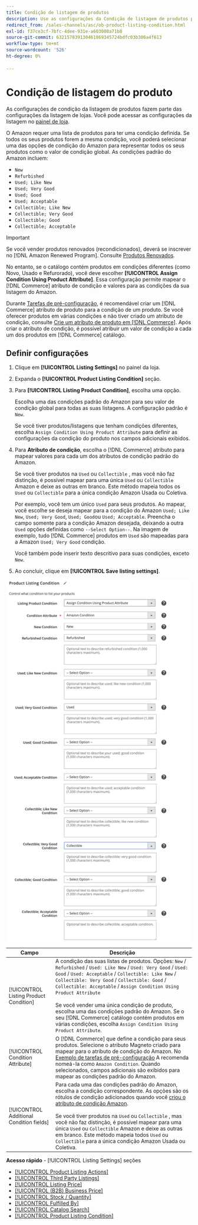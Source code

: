 ```yaml
---
title: Condição de listagem de produtos
description: Use as configurações da Condição de listagem de produtos para mapear seus produtos do Commerce a uma condição de produto Amazon, como "Novo" ou "Refurbado".
redirect_from: /sales-channels/asc/ob-product-listing-condition.html
exl-id: f37ce3cf-7bfc-4dee-931e-a603008a71b8
source-git-commit: 632157839130461869345724bdfc03b306a4f613
workflow-type: tm+mt
source-wordcount: '526'
ht-degree: 0%

---
```


# Condição de listagem do produto

As configurações de condição da listagem de produtos fazem parte das configurações da listagem de lojas. Você pode acessar as configurações da listagem no [painel de loja](./amazon-store-dashboard.md).

O Amazon requer uma lista de produtos para ter uma condição definida. Se todos os seus produtos forem a mesma condição, você poderá selecionar uma das opções de condição do Amazon para representar todos os seus produtos como o valor de condição global. As condições padrão do Amazon incluem:

- `New`
- `Refurbished`
- `Used; Like New`
- `Used; Very Good`
- `Used; Good`
- `Used; Acceptable`
- `Collectible; Like New`
- `Collectible; Very Good`
- `Collectible; Good`
- `Collectible; Acceptable`

>[!IMPORTANT]
>
>Se você vender produtos renovados (recondicionados), deverá se inscrever no [!DNL Amazon Renewed Program]. Consulte [Produtos Renovados](./renewed-products.md).

No entanto, se o catálogo contém produtos em condições diferentes (como Novo, Usado e Refurorado), você deve escolher **[!UICONTROL Assign Condition Using Product Attribute]**. Essa configuração permite mapear o [!DNL Commerce] atributo de condição e valores para as condições da sua listagem do Amazon.

Durante [Tarefas de pré-configuração](./amazon-pre-setup-tasks.md), é recomendável criar um [!DNL Commerce] atributo de produto para a condição de um produto. Se você oferecer produtos em várias condições e não tiver criado um atributo de condição, consulte [Crie um atributo de produto em [!DNL Commerce]](./ob-creating-magento-attributes.md). Após criar o atributo de condição, é possível atribuir um valor de condição a cada um dos produtos em [!DNL Commerce] catálogo.

## Definir configurações

1. Clique em **[!UICONTROL Listing Settings]** no painel da loja.

1. Expanda o **[!UICONTROL Product Listing Condition]** seção.

1. Para **[!UICONTROL Listing Product Condition]**, escolha uma opção.

   Escolha uma das condições padrão do Amazon para seu valor de condição global para todas as suas listagens. A configuração padrão é `New`.

   Se você tiver produtos/listagens que tenham condições diferentes, escolha `Assign Condition Using Product Attribute` para definir as configurações da condição do produto nos campos adicionais exibidos.

1. Para **Atributo de condição**, escolha o [!DNL Commerce] atributo para mapear valores para cada um dos atributos de condição padrão do Amazon.

   Se você tiver produtos na `Used` ou `Collectible` , mas você não faz distinção, é possível mapear para uma única `Used` ou `Collectible` Amazon e deixe as outras em branco. Este método mapeia todos os `Used` ou `Collectible` para a única condição Amazon Usada ou Coletiva.

   Por exemplo, você tem um único `Used` para seus produtos. Ao mapear, você escolhe se deseja mapear para a condição do Amazon `Used; Like New`, `Used; Very Good`, `Used; Good`ou `Used; Acceptable`. Preencha o campo somente para a condição Amazon desejada, deixando a outra `Used` opções definidas como `--Select Option--`. Na imagem de exemplo, tudo [!DNL Commerce] produtos em `Used` são mapeadas para a Amazon `Used; Very Good` condição.

   Você também pode inserir texto descritivo para suas condições, exceto `New`.

1. Ao concluir, clique em **[!UICONTROL Save listing settings]**.

![Condição de listagem do produto](assets/amazon-product-listing-condition.png)

| Campo | Descrição |
|---|---|
| [!UICONTROL Listing Product Condition] | A condição das suas listas de produtos. Opções: `New` / `Refurbished` / `Used: Like New` / `Used: Very Good` / `Used: Good` / `Used: Acceptable` / `Collectible: Like New` / `Collectible: Very Good` / `Collectible: Good` / `Collectible: Acceptable` / `Assign Condition Using Product Attribute`<br><br>Se você vender uma única condição de produto, escolha uma das condições padrão do Amazon. Se o seu [!DNL Commerce] catálogo contém produtos em várias condições, escolha `Assign Condition Using Product Attribute`. |
| [!UICONTROL Condition Attribute] | O [!DNL Commerce] que define a condição para seus produtos. Selecione o atributo Magneto criado para mapear para o atributo de condição do Amazon. No [Exemplo de tarefas de pré-configuração](./ob-creating-magento-attributes.md) A recomenda nomeá-la como `Amazon Condition`. Quando selecionados, campos adicionais são exibidos para mapear as condições padrão do Amazon. |
| [!UICONTROL Additional Condition fields] | Para cada uma das condições padrão do Amazon, escolha a condição correspondente. As opções são os rótulos de condição adicionados quando você [criou o atributo de condição Amazon](./ob-creating-magento-attributes.md).<br><br>Se você tiver produtos na `Used` ou `Collectible` , mas você não faz distinção, é possível mapear para uma única `Used` ou `Collectible` Amazon e deixe as outras em branco. Este método mapeia todos `Used` ou `Collectible` para a única condição Amazon Usada ou Coletiva. |

**Acesso rápido** - [!UICONTROL Listing Settings] seções

- [[!UICONTROL Product Listing Actions]](./product-listing-actions.md)
- [[!UICONTROL Third Party Listings]](./third-party-listing-settings.md)
- [[!UICONTROL Listing Price]](./listing-price.md)
- [[!UICONTROL (B2B) Business Price]](./business-pricing.md)
- [[!UICONTROL Stock / Quantity]](./stock-quantity.md)
- [[!UICONTROL Fulfilled By]](./fulfilled-by.md)
- [[!UICONTROL Catalog Search]](./catalog-search.md)
- [[!UICONTROL Product Listing Condition]](./product-listing-condition.md)
